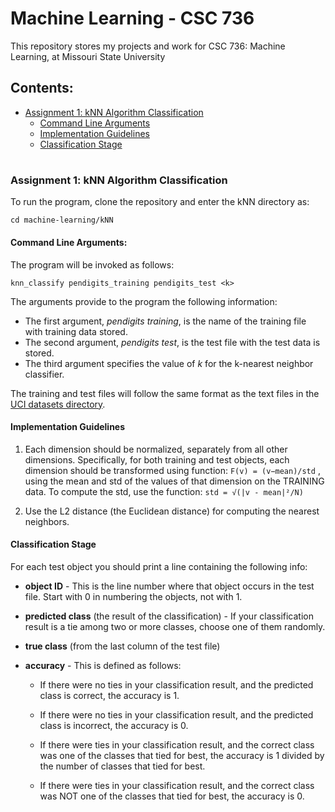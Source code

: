 # Machine Learning - CSC 736

This repository stores my projects and work for CSC 736: Machine Learning, at Missouri State University

## Contents:  
 * [Assignment 1: kNN Algorithm Classification](#assignment-1-knn-algorithm-classification)  
   * [Command Line Arguments](#command-line-arguments)  
   * [Implementation Guidelines](#implementation-guidelines)  
   * [Classification Stage](#classification-stage)  
   
#  

### Assignment 1: kNN Algorithm Classification

To run the program, clone the repository and enter the kNN directory as:

```
cd machine-learning/kNN
```

#### Command Line Arguments:

The program will be invoked as follows:

```
knn_classify pendigits_training pendigits_test <k>
```
The arguments provide to the program the following information:  

  * The first argument, *pendigits training*, is the name of the training file with training data stored.  
  * The second argument, *pendigits test*, is the test file with the test data is stored.  
  * The third argument specifies the value of *k* for the k-nearest neighbor classifier.  
  
The training and test files will follow the same format as the text files in the [UCI datasets directory](https://archive.ics.uci.edu/ml/index.php).  

#### Implementation Guidelines  

1. Each dimension should be normalized, separately from all other dimensions. Specifically, for both training and test objects, each dimension should be transformed using
function: ```F(v) = (v−mean)/std``` , using the mean and std of the values of that dimension on
the TRAINING data. To compute the std, use the function: ```std = √(|v - mean|²/N)```  

2. Use the L2 distance (the Euclidean distance) for computing the nearest neighbors.  

#### Classification Stage  

For each test object you should print a line containing the following info:
* **object ID** - This is the line number where that object occurs in the test file. Start with
0 in numbering the objects, not with 1.
* **predicted class** (the result of the classification) - If your classification result is a tie
among two or more classes, choose one of them randomly.
* **true class** (from the last column of the test file)
* **accuracy** - This is defined as follows:  

  * If there were no ties in your classification result, and the predicted class is correct,
the accuracy is 1.  

  * If there were no ties in your classification result, and the predicted class is incorrect, the accuracy is 0.  
  
  * If there were ties in your classification result, and the correct class was one of the
classes that tied for best, the accuracy is 1 divided by the number of classes that
tied for best.  

  * If there were ties in your classification result, and the correct class was NOT one
of the classes that tied for best, the accuracy is 0.  
